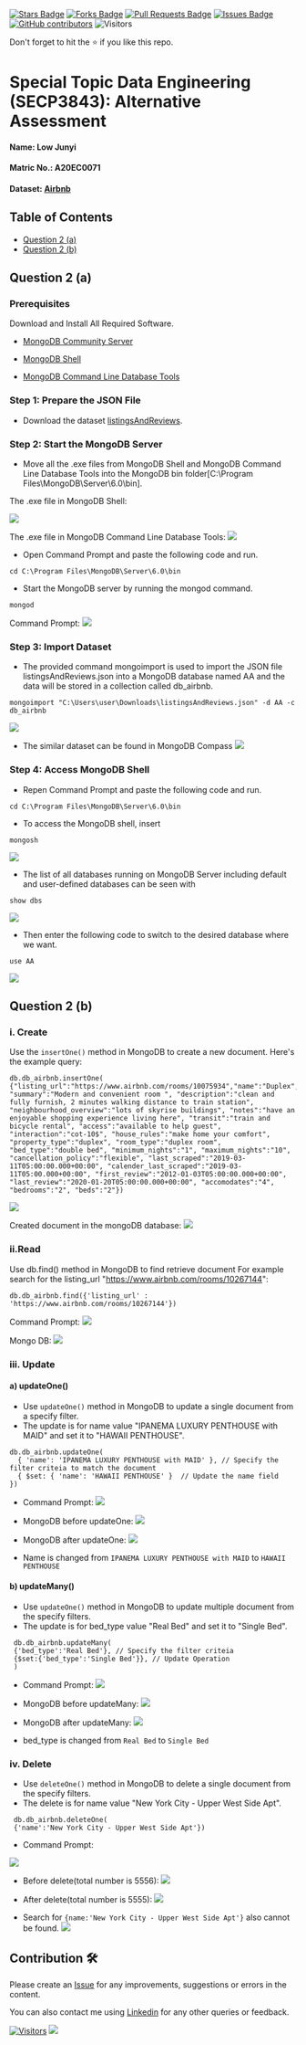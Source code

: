 <a href="https://github.com/drshahizan/SECP3843/stargazers"><img src="https://img.shields.io/github/stars/drshahizan/SECP3843" alt="Stars Badge"/></a>
<a href="https://github.com/drshahizan/SECP3843/network/members"><img src="https://img.shields.io/github/forks/drshahizan/SECP3843" alt="Forks Badge"/></a>
<a href="https://github.com/drshahizan/SECP3843/pulls"><img src="https://img.shields.io/github/issues-pr/drshahizan/SECP3843" alt="Pull Requests Badge"/></a>
<a href="https://github.com/drshahizan/SECP3843/issues"><img src="https://img.shields.io/github/issues/drshahizan/SECP3843" alt="Issues Badge"/></a>
<a href="https://github.com/drshahizan/SECP3843/graphs/contributors"><img alt="GitHub contributors" src="https://img.shields.io/github/contributors/drshahizan/SECP3843?color=2b9348"></a>
![Visitors](https://api.visitorbadge.io/api/visitors?path=https%3A%2F%2Fgithub.com%2Fdrshahizan%2FSECP3843&labelColor=%23d9e3f0&countColor=%23697689&style=flat)

Don't forget to hit the :star: if you like this repo.

# Special Topic Data Engineering (SECP3843): Alternative Assessment

#### Name: Low Junyi
#### Matric No.: A20EC0071
#### Dataset: [Airbnb](https://github.com/drshahizan/dataset/tree/main/mongodb/05-airbnb)

## Table of Contents
- [Question 2 (a)](question-2-(a))
- [Question 2 (b)](question-2-(b))

## Question 2 (a)

### Prerequisites
Download and Install All Required Software.
- [MongoDB Community Server](https://www.mongodb.com/try/download/community)<br>

- [MongoDB Shell](https://www.mongodb.com/try/download/shell) <br>
  
- [MongoDB Command Line Database Tools](https://www.mongodb.com/try/download/database-tools) <br>



### Step 1: Prepare the JSON File
- Download the dataset <a href="https://github.com/drshahizan/dataset/tree/main/mongodb/05-airbnb" >listingsAndReviews</a>.

### Step 2: Start the MongoDB Server
- Move all the .exe files from MongoDB Shell and  MongoDB Command Line Database Tools into the MongoDB bin folder[C:\Program Files\MongoDB\Server\6.0\bin].  

The .exe file in MongoDB Shell:

<img src="https://github.com/drshahizan/SECP3843/assets/120614501/b1018280-1188-4172-81a0-6ba0fc9f6f3a"></img>

The .exe file in MongoDB Command Line Database Tools:
<img src="https://github.com/drshahizan/SECP3843/assets/120614501/82b86e7a-8246-4927-9c6b-1c9de55f0615"></img>

- Open Command Prompt and paste the following code and run.
```
cd C:\Program Files\MongoDB\Server\6.0\bin
```

- Start the MongoDB server by running the mongod command. 
```
mongod
```
Command Prompt:
<img  src="https://github.com/drshahizan/SECP3843/assets/120614501/56d70022-c686-48cd-b7d3-83984142d527"></img>


### Step 3: Import Dataset
- The provided command mongoimport is used to import the JSON file listingsAndReviews.json into a MongoDB database named AA and the data will be stored in a collection called db_airbnb.
```
mongoimport "C:\Users\user\Downloads\listingsAndReviews.json" -d AA -c db_airbnb
```
<img  src="https://github.com/drshahizan/SECP3843/assets/120614501/4fdcd2b0-638f-49d3-bec8-0d6dd8b340ab"></img>

- The similar dataset can be found in MongoDB Compass
<img  src="https://github.com/drshahizan/SECP3843/assets/120614501/5cf55382-90be-4420-b0b2-1322c6a17172"></img>

### Step 4: Access MongoDB Shell
- Repen Command Prompt and paste the following code and run.
```
cd C:\Program Files\MongoDB\Server\6.0\bin
```

- To access the MongoDB shell, insert
```
mongosh
``` 
<img  src="https://github.com/drshahizan/SECP3843/assets/120614501/8b475845-844a-465c-8170-f433e1adace4"></img>

- The list of all databases running on MongoDB Server including default and user-defined databases can be seen with 
```
show dbs
``` 
<img  src="https://github.com/drshahizan/SECP3843/assets/120614501/2c3f4fe0-4db9-4e20-97d5-45905df7b75c"></img>

- Then enter the following code to switch to the desired database where we want.
```
use AA
``` 
<img  src="https://github.com/drshahizan/SECP3843/assets/120614501/995d0766-a1d3-4719-91f0-83da4afbf1e6"></img>

## Question 2 (b)
### i. Create 
Use the `insertOne()` method in MongoDB to create a new document. Here's the example query:
```
db.db_airbnb.insertOne( {"listing_url":"https://www.airbnb.com/rooms/10075934","name":"Duplex", "summary":"Modern and convenient room ", "description":"clean and fully furnish, 2 minutes walking distance to train station", "neighbourhood_overview":"lots of skyrise buildings", "notes":"have an enjoyable shopping experience living here", "transit":"train and bicycle rental", "access":"available to help guest", "interaction":"cot-10$", "house_rules":"make home your comfort", "property_type":"duplex", "room_type":"duplex room", "bed_type":"double bed", "minimum_nights":"1", "maximum_nights":"10", "cancellation_policy":"flexible", "last_scraped":"2019-03-11T05:00:00.000+00:00", "calender_last_scraped":"2019-03-11T05:00.000+00:00", "first_review":"2012-01-03T05:00:00.000+00:00", "last_review":"2020-01-20T05:00:00.000+00:00", "accomodates":"4", "bedrooms":"2", "beds":"2"})
```
<img  src="https://github.com/drshahizan/SECP3843/assets/120614501/e1b7c84c-46de-4ea5-9467-fbd2e5e9eb2d"></img>

Created document in the mongoDB database:
<img  src="https://github.com/drshahizan/SECP3843/assets/120614501/c8a11ae3-71c2-4204-8738-98ddad84b80a"></img>

### ii.Read
Use db.find() method in MongoDB to find retrieve document
For example search for the listing_url "https://www.airbnb.com/rooms/10267144":

```
db.db_airbnb.find({'listing_url' : 'https://www.airbnb.com/rooms/10267144'})
```
Command Prompt:
<img  src="https://github.com/drshahizan/SECP3843/assets/120614501/b9f4f1f6-d1a8-4c7d-a13d-3300be058dc7"></img>

Mongo DB:
<img  src="https://github.com/drshahizan/SECP3843/assets/120614501/e309d39b-396f-4d52-9f50-cc3382ddd928"></img>

### iii. Update
#### a) updateOne()
- Use `updateOne()` method in MongoDB to update a single document from a specify filter.
- The update is for name value "IPANEMA LUXURY PENTHOUSE with MAID" and set it to "HAWAII PENTHOUSE".

```
db.db_airbnb.updateOne(
  { 'name': 'IPANEMA LUXURY PENTHOUSE with MAID' }, // Specify the filter criteia to match the document
  { $set: { 'name': 'HAWAII PENTHOUSE' }  // Update the name field
})
```

- Command Prompt:
<img  src="https://github.com/drshahizan/SECP3843/assets/120614501/8955f15d-0413-4eb0-a587-3b30970e4dd0"></img>

- MongoDB before updateOne:
<img  src="https://github.com/drshahizan/SECP3843/assets/120614501/342573e1-f4b6-493e-9fcb-731f2d8eeb67"></img>

- MongoDB after updateOne:
<img  src="https://github.com/drshahizan/SECP3843/assets/120614501/ee8b2b26-7451-4420-bef0-07812c50aca1"></img>
- Name is changed from `IPANEMA LUXURY PENTHOUSE with MAID` to `HAWAII PENTHOUSE`

#### b) updateMany()
- Use `updateOne()` method in MongoDB to update multiple document from the specify filters.
- The update is for bed_type value "Real Bed" and set it to "Single Bed".

```
 db.db_airbnb.updateMany(
 {'bed_type':'Real Bed'}, // Specify the filter criteia
 {$set:{'bed_type':'Single Bed'}}, // Update Operation
 )
```

- Command Prompt:
<img  src="https://github.com/drshahizan/SECP3843/assets/120614501/00659a4f-5bbb-4b51-bb11-8006ea36ff83"></img>

- MongoDB before updateMany:
<img  src="https://github.com/drshahizan/SECP3843/assets/120614501/6dd8f4fc-b7ad-4fd0-90d1-25f9b6069e41"></img>

- MongoDB after updateMany:
<img  src="https://github.com/drshahizan/SECP3843/assets/120614501/a86dd8cd-3d74-498f-bda3-5dd313d6607a"></img>
- bed_type is changed from `Real Bed` to `Single Bed`

### iv. Delete
- Use `deleteOne()` method in MongoDB to delete a single document from the specify filters.
- The delete is for name value "New York City - Upper West Side Apt".

```
 db.db_airbnb.deleteOne(
 {'name':'New York City - Upper West Side Apt'})
```

- Command Prompt:

<img  src="https://github.com/drshahizan/SECP3843/assets/120614501/828f0e71-6502-4f41-b132-1138f0e8a581"></img>

- Before delete(total number is 5556):
<img  src="https://github.com/drshahizan/SECP3843/assets/120614501/2641dafb-2f19-434c-bbf1-eb470108b171"></img>

- After delete(total number is 5555):
<img  src="https://github.com/drshahizan/SECP3843/assets/120614501/828de755-49d1-46e7-9e3a-b670d1848983"></img>

- Search for `{name:'New York City - Upper West Side Apt'}` also cannot be found.
<img  src="https://github.com/drshahizan/SECP3843/assets/120614501/701c9748-c63b-40ae-a13d-1e7ef2749660"></img>
## Contribution 🛠️
Please create an [Issue](https://github.com/drshahizan/special-topic-data-engineering/issues) for any improvements, suggestions or errors in the content.

You can also contact me using [Linkedin](https://www.linkedin.com/in/drshahizan/) for any other queries or feedback.

[![Visitors](https://api.visitorbadge.io/api/visitors?path=https%3A%2F%2Fgithub.com%2Fdrshahizan&labelColor=%23697689&countColor=%23555555&style=plastic)](https://visitorbadge.io/status?path=https%3A%2F%2Fgithub.com%2Fdrshahizan)
![](https://hit.yhype.me/github/profile?user_id=81284918)



